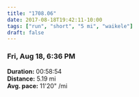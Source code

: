 ```yaml
---
title: "1708.06"
date: 2017-08-18T19:42:11-10:00
tags: ["run", "short", "5 mi", "waikele"]
draft: false
---
```


### Fri, Aug 18, 6:36 PM

**Duration:** 00:58:54  
**Distance:** 5.19 mi  
**Avg. pace:** 11'20" /mi